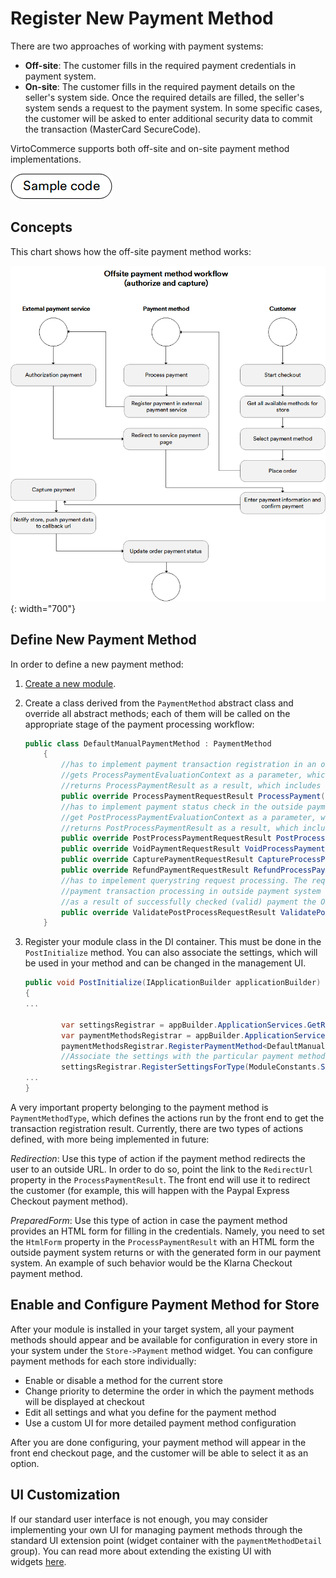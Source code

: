 # Register New Payment Method

There are two approaches of working with payment systems:

* **Off-site**: The customer fills in the required payment credentials in payment system.
* **On-site**: The customer fills in the required payment details on the seller's system side. Once the required details are filled, the seller's system sends a request to the payment system. In some specific cases, the customer will be asked to enter additional security data to commit the transaction (MasterCard SecureCode).

VirtoCommerce supports both off-site and on-site payment method implementations.

[![Sample code](media/sample-code.png)](https://github.com/VirtoCommerce/vc-module-payment/blob/master/src/VirtoCommerce.Payment.Data/DefaultManualPaymentMethod.cs)

## Concepts

This chart shows how the off-site payment method works:

![Offside payment method](media/01-offsite-payment-method-chart.png){: width="700"}

## Define New Payment Method

In order to define a new payment method:

1. [Create a new module](../../Tutorials-and-How-tos/Tutorials/creating-custom-module.md).
1. Create a class derived from the `PaymentMethod` abstract class and override all abstract methods; each of them will be called on the appropriate stage of the payment processing workflow:

	```csharp
	public class DefaultManualPaymentMethod : PaymentMethod
		{
			//has to implement payment transaction registration in an outside payment system;
			//gets ProcessPaymentEvaluationContext as a parameter, which contains all the required information to create a payment transaction in an outside payment system;
			//returns ProcessPaymentResult as a result, which includes the OuterId property, that has to be set to PaymentId. That way it associates payment in the Virto Commerce platform with the payment transaction in //the outside payment system
			public override ProcessPaymentRequestResult ProcessPayment(ProcessPaymentRequest request) { ... }
			//has to implement payment status check in the outside payment system;
			//get PostProcessPaymentEvaluationContext as a parameter, which contains all the required information to check payment status in outside payment system;
			//returns PostProcessPaymentResult as a result, which includes the payment status result returned by the outside payment system
			public override PostProcessPaymentRequestResult PostProcessPayment(PostProcessPaymentRequest request) { ... }
			public override VoidPaymentRequestResult VoidProcessPayment(VoidPaymentRequest request) { ... }
			public override CapturePaymentRequestResult CaptureProcessPayment(CapturePaymentRequest request) { ... }
			public override RefundPaymentRequestResult RefundProcessPayment(RefundPaymentRequest request) { ... }
			//has to impelement querystring request processing. The request comes to `push url` from outside payment system or frontend. The `push url` is set in account settings of most payment systems or during
			//payment transaction processing in outside payment system (ProcessPayment method).
			//as a result of successfully checked (valid) payment the OuterId property of ValidatePostProcessRequestResult has to be set. It identifies payment in VirtoCommerce with the transaction in outside payment system.
			public override ValidatePostProcessRequestResult ValidatePostProcessRequest(System.Collections.Specialized.NameValueCollection queryString) { ... }
		}
	```

1. Register your module class in the DI container. This must be done in the `PostInitialize` method. You can also associate the settings, which will be used in your method and can be changed in the management UI. 

	```C#
	public void PostInitialize(IApplicationBuilder applicationBuilder)
	{
	...

			var settingsRegistrar = appBuilder.ApplicationServices.GetRequiredService<ISettingsRegistrar>();
			var paymentMethodsRegistrar = appBuilder.ApplicationServices.GetRequiredService<IPaymentMethodsRegistrar>();
			paymentMethodsRegistrar.RegisterPaymentMethod<DefaultManualPaymentMethod>();
			//Associate the settings with the particular payment method
			settingsRegistrar.RegisterSettingsForType(ModuleConstants.Settings.DefaultManualPaymentMethod.AllSettings, typeof(DefaultManualPaymentMethod).Name);
	...
	}
	```

A very important property belonging to the payment method is `PaymentMethodType`, which defines the actions run by the front end to get the transaction registration result. Currently, there are two types of actions defined, with more being implemented in future:

*Redirection*: Use this type of action if the payment method redirects the user to an outside URL. In order to do so, point the link to the `RedirectUrl` property in the `ProcessPaymentResult`. The front end will use it to redirect the customer (for example, this will happen with the Paypal Express Checkout payment method). 

*PreparedForm*: Use this type of action in case the payment method provides an HTML form for filling in the credentials. Namely, you need to set the `HtmlForm` property in the `ProcessPaymentResult` with an HTML form the outside payment system returns or with the generated form in our payment system. An example of such behavior would be the Klarna Checkout payment method.

## Enable and Configure Payment Method for Store

After your module is installed in your target system, all your payment methods should appear and be available for configuration in every store in your system under the `Store->Payment` method widget. You can configure payment methods for each store individually:

+ Enable or disable a method for the current store
+ Change priority to determine the order in which the payment methods will be displayed at checkout
+ Edit all settings and what you define for the payment method
+ Use a custom UI for more detailed payment method configuration

After you are done configuring, your payment method will appear in the front end checkout page, and the customer will be able to select it as an option.

## UI Customization

If our standard user interface is not enough, you may consider implementing your own UI for managing payment methods through the standard UI extension point (widget container with the `paymentMethodDetail` group). You can read more about extending the existing UI with widgets [here](../../Platform-Manager/Extensibility-Points/widgets.md).
